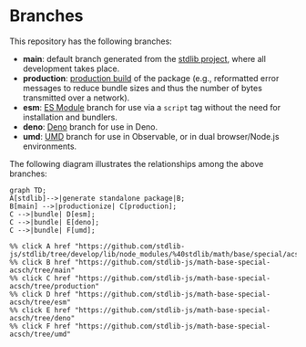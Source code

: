<!--

@license Apache-2.0

Copyright (c) 2022 The Stdlib Authors.

Licensed under the Apache License, Version 2.0 (the "License");
you may not use this file except in compliance with the License.
You may obtain a copy of the License at

    http://www.apache.org/licenses/LICENSE-2.0

Unless required by applicable law or agreed to in writing, software
distributed under the License is distributed on an "AS IS" BASIS,
WITHOUT WARRANTIES OR CONDITIONS OF ANY KIND, either express or implied.
See the License for the specific language governing permissions and
limitations under the License.

-->

# Branches

This repository has the following branches:

-   **main**: default branch generated from the [stdlib project][stdlib-url], where all development takes place.
-   **production**: [production build][production-url] of the package (e.g., reformatted error messages to reduce bundle sizes and thus the number of bytes transmitted over a network).
-   **esm**: [ES Module][esm-url] branch for use via a `script` tag without the need for installation and bundlers.
-   **deno**: [Deno][deno-url] branch for use in Deno.
-   **umd**: [UMD][umd-url] branch for use in Observable, or in dual browser/Node.js environments.

The following diagram illustrates the relationships among the above branches:

```mermaid
graph TD;
A[stdlib]-->|generate standalone package|B;
B[main] -->|productionize| C[production];
C -->|bundle| D[esm];
C -->|bundle| E[deno];
C -->|bundle| F[umd];

%% click A href "https://github.com/stdlib-js/stdlib/tree/develop/lib/node_modules/%40stdlib/math/base/special/acsch"
%% click B href "https://github.com/stdlib-js/math-base-special-acsch/tree/main"
%% click C href "https://github.com/stdlib-js/math-base-special-acsch/tree/production"
%% click D href "https://github.com/stdlib-js/math-base-special-acsch/tree/esm"
%% click E href "https://github.com/stdlib-js/math-base-special-acsch/tree/deno"
%% click F href "https://github.com/stdlib-js/math-base-special-acsch/tree/umd"
```

[stdlib-url]: https://github.com/stdlib-js/stdlib/tree/develop/lib/node_modules/%40stdlib/math/base/special/acsch
[production-url]: https://github.com/stdlib-js/math-base-special-acsch/tree/production
[deno-url]: https://github.com/stdlib-js/math-base-special-acsch/tree/deno
[umd-url]: https://github.com/stdlib-js/math-base-special-acsch/tree/umd
[esm-url]: https://github.com/stdlib-js/math-base-special-acsch/tree/esm